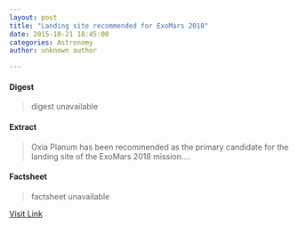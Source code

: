 ```yaml
---
layout: post
title: "Landing site recommended for ExoMars 2018"
date: 2015-10-21 18:45:00
categories: Astronomy
author: unknown author

---
```



#### Digest
>digest unavailable

#### Extract
>Oxia Planum has been recommended as the primary candidate for the landing site of the ExoMars 2018 mission....

#### Factsheet
>factsheet unavailable

[Visit Link](http://www.esa.int/Our_Activities/Space_Science/Landing_site_recommended_for_ExoMars_2018)


